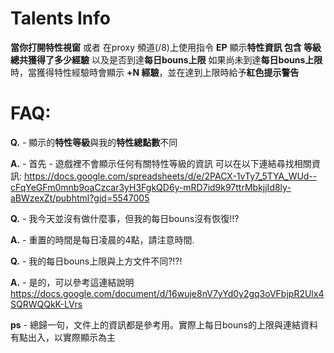 # Talents Info

**當你打開特性視窗** 或者 在proxy 頻道(/8)上使用指令 **EP** 
顯示**特性資訊 包含 等級 總共獲得了多少經驗**
以及是否到達**每日bouns上限**
如果尚未到達**每日bouns上限**時，當獲得特性經驗時會顯示 **+N 經驗**，並在達到上限時給予**紅色提示警告**




# FAQ:

**Q.** - 顯示的**特性等級**與我的**特性總點數**不同  

**A.** - 首先 - 遊戲裡不會顯示任何有關特性等級的資訊
可以在以下連結尋找相關資訊: https://docs.google.com/spreadsheets/d/e/2PACX-1vTy7_5TYA_WUd--cFqYeGFm0mnb9oaCzcar3yH3FgkQD6y-mRD7id9k97ttrMbkjjId8ly-aBWzexZt/pubhtml?gid=5547005


**Q.** - 我今天並沒有做什麼事，但我的每日bouns沒有恢復!!?

**A.** - 重置的時間是每日凌晨的4點，請注意時間.


**Q.** - 我的每日bouns上限與上方文件不同?!?!

**A.** - 是的，可以參考這連結說明 https://docs.google.com/document/d/16wuje8nV7yYd0y2gq3oVFbjpR2Ulx4SQRWQQkK-LVrs

**ps** - 總歸一句，文件上的資訊都是參考用。實際上每日bouns的上限與連結資料有點出入，以實際顯示為主
         
